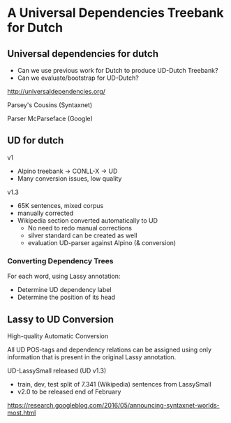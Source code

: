 # A Universal Dependencies Treebank for Dutch

## Universal dependencies for dutch

* Can we use previous work for Dutch to produce UD-Dutch Treebank?
* Can we evaluate/bootstrap for UD-Dutch?

http://universaldependencies.org/

Parsey's Cousins (Syntaxnet)

Parser McParseface (Google)

## UD for dutch

v1

* Alpino treebank -> CONLL-X -> UD
* Many conversion issues, low quality

v1.3

* 65K sentences, mixed corpus
* manually corrected
* Wikipedia section converted automatically to UD
	* No need to redo manual corrections
	* silver standard can be created as well
	* evaluation UD-parser against Alpino (& conversion)

### Converting Dependency Trees

For each word, using Lassy annotation:

* Determine UD dependency label
* Determine the position of its head

## Lassy to UD Conversion

High-quality Automatic Conversion

All UD POS-tags and dependency relations can be assigned using only information that is present in the original Lassy annotation.

UD-LassySmall released (UD v1.3)

* train, dev, test split of 7.341 (Wikipedia) sentences from LassySmall
* v2.0 to be released end of February

https://research.googleblog.com/2016/05/announcing-syntaxnet-worlds-most.html



